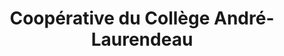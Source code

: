 ---
title: "Coopérative du Collège André-Laurendeau"
url: /montreal/cooperative-du-college-andre-laurendeau/
shop: Schreibwaren
---